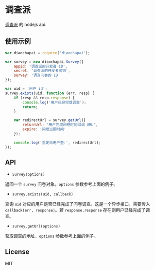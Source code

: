 # 调查派

[调查派] 的 nodejs api.

## 使用示例

```js
var diaochapai = require('diaochapai');

var survey = new diaochapai.Survey({
    appid: '调查派的开发者 ID',
    secret: '调查派的开发者密钥',
    survey: '调查问卷的 ID'
});

var uid = '用户 id';
survey.exists(uid, function (err, resp) {
    if (resp && resp.response) {
        console.log('用户已经完成调查');
        return;
    }

    var redirectUrl = survey.getUrl({
        returnUrl: '用户完成问卷时的回调 URL',
        expire: '问卷过期时间'
    });

    console.log('重定向用户至:', redirectUrl);
});
```

## API

* `Survey(options)`

返回一个 `survey` 问卷对象。`options` 参数参考上面的例子。

* `survey.exists(uid, callback)`

查询 `uid` 对应的用户是否已经完成了问卷调查。这是一个异步接口，需要传入 `callback(err, response)`。若 `response.response` 存在则用户已经完成了调查。

* `survey.getUrl(options)`

获取调查的地址，`options` 参数参考上面的例子。


## License

MIT

[调查派]: http://diaochapai.com
